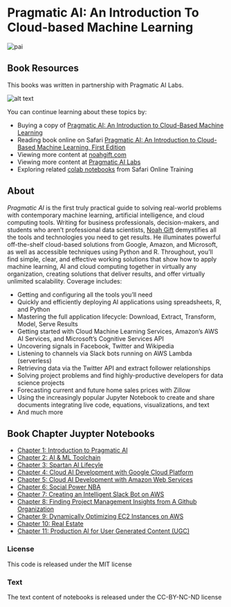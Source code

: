 # Pragmatic AI:  An Introduction To Cloud-based Machine Learning

![pai](https://user-images.githubusercontent.com/58792/37258262-633deaa6-2532-11e8-8c6f-b020ea1caae5.png)


## Book Resources

This books was written in partnership with Pragmatic AI Labs.

![alt text](https://paiml.com/images/logo_with_slogan_white_background.png)

You can continue learning about these topics by:

*   Buying a copy of [Pragmatic AI: An Introduction to Cloud-Based Machine Learning](https://amzn.to/2LFLVEg)
*   Reading book online on Safari [Pragmatic AI: An Introduction to Cloud-Based Machine Learning, First Edition](https://www.safaribooksonline.com/library/view/pragmatic-ai-an/9780134863924/)
*   Viewing more content at [noahgift.com](https://noahgift.com/)
*   Viewing more content at [Pragmatic AI Labs](https://paiml.com/)
*   Exploring related [colab notebooks](https://github.com/noahgift/functional_intro_to_python/blob/master/README.md#safari-online-training--essential-machine-learning-and-exploratory-data-analysis-with-python-and-jupyter-notebook) from Safari Online Training

## About

*Pragmatic AI* is the first truly practical guide to solving real-world problems with contemporary machine learning, artificial intelligence, and cloud computing tools. Writing for business professionals, decision-makers, and students who aren’t professional data scientists, [Noah Gift](http://noahgift.com/) demystifies all the tools and technologies you need to get results. He illuminates powerful off-the-shelf cloud-based solutions from Google, Amazon, and Microsoft, as well as accessible techniques using Python and R. Throughout, you’ll find simple, clear, and effective working solutions that show how to apply machine learning, AI and cloud computing together in virtually any organization, creating solutions that deliver results, and offer virtually unlimited scalability. Coverage includes:

* Getting and configuring all the tools you’ll need
* Quickly and efficiently deploying AI applications using spreadsheets, R, and Python
* Mastering the full application lifecycle: Download, Extract, Transform, Model, Serve Results
* Getting started with Cloud Machine Learning Services, Amazon’s AWS AI Services, and Microsoft’s Cognitive Services API
* Uncovering signals in Facebook, Twitter and Wikipedia
* Listening to channels via Slack bots running on AWS Lambda (serverless)
* Retrieving data via the Twitter API and extract follower relationships
* Solving project problems and find highly-productive developers for data science projects
* Forecasting current and future home sales prices with Zillow
* Using the increasingly popular Jupyter Notebook to create and share documents integrating live code, equations, visualizations, and text
* And much more

## Book Chapter Juypter Notebooks

* [Chapter 1: Introduction to Pragmatic AI](https://github.com/noahgift/functional_intro_to_python/tree/master/notebooks)
* [Chapter 2:  AI & ML Toolchain](https://github.com/noahgift/pragai-aws)
* [Chapter 3:  Spartan AI Lifecyle](https://github.com/noahgift/spartan_ai_lifecyle)
* [Chapter 4:  Cloud AI Development with Google Cloud Platform](https://github.com/noahgift/pragmaticai-gcp)
* [Chapter 5:  Cloud AI Development with Amazon Web Services](https://github.com/noahgift/pai-aws)
* [Chapter 6: Social Power NBA](https://github.com/noahgift/socialpowernba)
* [Chapter 7:  Creating an Intelligent Slack Bot on AWS](https://github.com/noahgift/web_scraping_python)
* [Chapter 8:  Finding Project Management Insights from A Github Organization](https://github.com/noahgift/devml)
* [Chapter 9:  Dynamically Optimizing EC2 Instances on AWS](https://github.com/noahgift/spot_price_machine_learning)
* [Chapter 10:  Real Estate](https://github.com/noahgift/real_estate_ml)
* [Chapter 11:  Production AI for User Generated Content (UGC)](https://github.com/noahgift/recommendations)

### License

This code is released under the MIT license

### Text

The text content of notebooks is released under the CC-BY-NC-ND license

